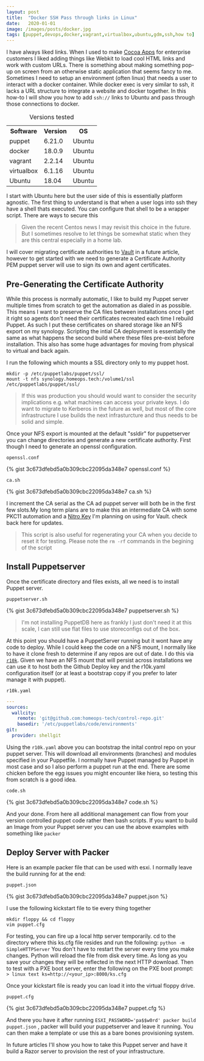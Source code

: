 ```yaml
---
layout: post
title:  "Docker SSH Pass through links in Linux"
date:   2020-01-01
image: /images/posts/docker.jpg
tags: [puppet,devops,docker,vagrant,virtualbox,ubuntu,gdm,ssh,how to]
---
```


I have always liked links. When I used to make [Cocoa Apps](https://github.com/acidprime/winnebago) for enterprise customers I liked adding things like Webkit to load cool HTML links and work with custom URLs. There is something about making something pop-up on screen from an otherwise static application that seems fancy to me. Sometimes I need to setup an environment (often linux) that needs a user to interact with a docker container. While docker exec is very similar to ssh, it lacks a
URL structure to integrate a website and docker together. In this how-to I will show you how to add `ssh://` links to Ubuntu and pass through those connections to docker.

<!--more-->

<table>
    <caption>Versions tested</caption>
    <tbody>
        <tr>
            <th>Software</th>
            <th>Version</th>
            <th>OS</th>
        </tr>
        <tr>
            <td>puppet</td>
            <td>6.21.0</td>
            <td>Ubuntu</td>
        </tr>
        <tr>
            <td>docker</td>
            <td>18.0.9</td>
            <td>Ubuntu</td>
        </tr>
        <tr>
            <td>vagrant</td>
            <td>2.2.14</td>
            <td>Ubuntu</td>
        </tr>
        <tr>
            <td>virtualbox</td>
            <td>6.1.16</td>
            <td>Ubuntu</td>
        </tr>
        <tr>
            <td>Ubuntu</td>
            <td>18.04</td>
            <td>Ubuntu</td>
        </tr>
    </tbody>
</table>

I start with Ubuntu here but the user side of this is essentially platform agnostic. The first thing to understand is that when a user logs into ssh they have a shell thats executed. You can configure that shell to be a wrapper script. There are ways to secure this

> Given the recent Centos news I may revisit this choice in the future. But I sometimes resolve to let things be somewhat static when they are this central especially in a home lab.

I will cover migrating certificate authorities to [Vault](https://www.hashicorp.com/products/vault) in a future article, however to get started with we need to generate a Certificate Authority PEM puppet server will use to sign its own and agent certificates.


## Pre-Generating the Certificate Authority 

While this process is normally automatic, I like to build my Puppet server multiple times from scratch to get the automation as dialed in as possible. This means I want to preserve the CA files between installations once I get it right so agents don't need their certificates recreated each time I rebuild Puppet. As such I put these certificates on shared storage like an NFS export on my synology. Scripting the intial CA deployment is essentially the same as what happens the second build where these files pre-exist before installation. This also has some huge advantages for moving from physical to virtual and back again.

I run the following which mounts a SSL directory only to my puppet host.

```shell
mkdir -p /etc/puppetlabs/puppet/ssl/
mount -t nfs synology.homeops.tech:/volume1/ssl /etc/puppetlabs/puppet/ssl/
```

> If this was production you should would want to consider the security implications e.g. what machines can access your private keys. I do want to migrate to Kerberos in the future as well, but most of the core infrastructure I use builds the next infrasturcture and thus needs to be solid and simple.

Once your NFS export is mounted at the default "ssldir" for puppetserver you can change directories and generate a new certificate authority. First though I need to generate an openssl configuration.

  
`openssl.conf`
  

{% gist 3c673dfebd5a0b309cbc22095da348e7 openssl.conf %}


  
`ca.sh`
  

{% gist 3c673dfebd5a0b309cbc22095da348e7 ca.sh %}

I increment the CA serial as the CA ad puppet server will both be in the first few slots.My long term plans are to make this an intermediate CA with some PKC11 automation and a [Nitro Key](https://shop.nitrokey.com/shop/product/nk-pro-2-nitrokey-pro-2-3) I'm planning on using for Vault. check back here for updates.

> This script is also useful for regenerating your CA when you decide to reset it for testing. Please note the `rm -rf` commands in the begining of the script 

## Install Puppetserver

Once the certificate directory and files exists, all we need is to install Puppet server.

  
`puppetserver.sh`
  

{% gist 3c673dfebd5a0b309cbc22095da348e7 puppetserver.sh %}

> I'm not installing PuppetDB here as frankly I just don't need it at this scale, I can still use flat files to use storeconfigs out of the box.

At this point you should have a PuppetServer running but it wont have any code to deploy. While I could keep the code on a NFS mount, I normally like to have it clone fresh to determine if any repos are out of date. I do this via [`r10k`](https://github.com/puppetlabs/r10k). Given we have an NFS mount that will persist across installations we can use it to host both the Github Deploy key and the r10k.yaml configuration itself (or at least a bootstrap copy if you prefer to later manage it with puppet).

  
`r10k.yaml`
  

```yaml
---
sources:
  wallcity:
    remote: 'git@github.com:homeops-tech/control-repo.git'
    basedir: '/etc/puppetlabs/code/environments'
git:
  provider: shellgit
```

Using the `r10k.yaml` above you can bootstrap the inital control repo on your puppet server. This will download all environments (branches) and modules specified in your Puppetfile. I normally have Puppet managed by Puppet in most case and so I also perform a puppet run at the end. There are some chicken before the egg issues you might encounter like hiera, so testing this from scratch is a good idea.

  
`code.sh`
  

{% gist 3c673dfebd5a0b309cbc22095da348e7 code.sh %}

And your done. From here all additional management can flow from your version controlled puppet code rather then bash scripts. If you want to build an Image from your Puppet server you can use the above examples with something like `packer`


## Deploy Server with Packer

Here is an example packer file that can be used with esxi. I normally leave the build running for at the end:

  
`puppet.json`
  

{% gist 3c673dfebd5a0b309cbc22095da348e7 puppet.json %}

I use the following kickstart file to tie every thing together

```shell
mkdir floppy && cd floppy
vim puppet.cfg
```

For testing, you can fire up a local http server temporarily.
cd to the directory where this ks.cfg file resides and run the following:
`python -m SimpleHTTPServer`
You don't have to restart the server every time you make changes.  Python
will reload the file from disk every time.  As long as you save your changes
they will be reflected in the next HTTP download.  Then to test with
a PXE boot server, enter the following on the PXE boot prompt:
`   > linux text ks=http://<your_ip>:8000/ks.cfg`

Once your kickstart file is ready you can load it into the virtual floppy drive.

  
`puppet.cfg`
  

{% gist 3c673dfebd5a0b309cbc22095da348e7 puppet.cfg %}

And there you have it after running `ESXI_PASSWORD='pa$$w0rd' packer build puppet.json` , packer will build your puppetserver and leave it running. You can then make a template or use this as a bare bones provisioning system.

In future articles I'll show you how to take this Puppet server and have it build a Razor server to provision the rest of your infrastructure.

